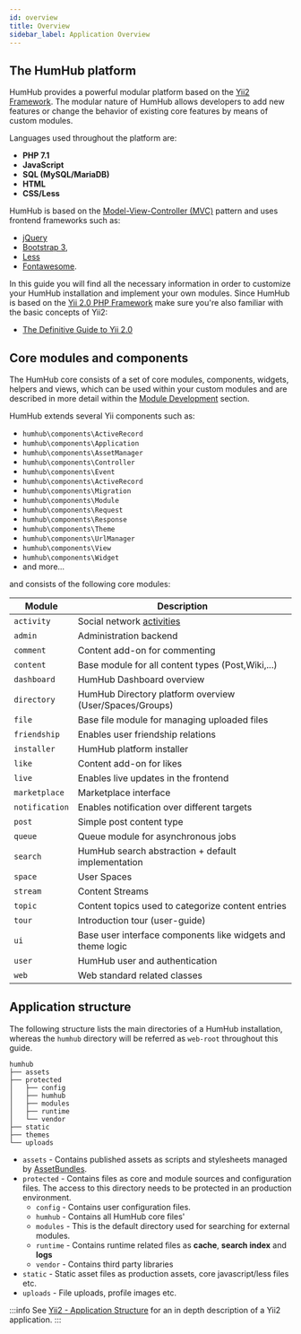 ```yaml
---
id: overview
title: Overview
sidebar_label: Application Overview
---
```


## The HumHub platform

HumHub provides a powerful modular platform based on the [Yii2 Framework](http://www.yiiframework.com).
The modular nature of HumHub allows developers to add new features or change the behavior of existing core 
features by means of custom modules.

Languages used throughout the platform are: 

- **PHP 7.1**
- **JavaScript**
- **SQL (MySQL/MariaDB)**
- **HTML**
- **CSS/Less**

HumHub is based on the [Model-View-Controller (MVC)](https://en.wikipedia.org/wiki/Model%E2%80%93view%E2%80%93controller) 
pattern and uses frontend frameworks such as: 

- [jQuery](https://jquery.com/)
- [Bootstrap 3](https://getbootstrap.com/docs/3.4/),
- [Less](http://lesscss.org/)
- [Fontawesome](https://fontawesome.com/v4.7.0/).

In this guide you will find all the necessary information in order to customize your HumHub installation and implement your own modules.
Since HumHub is based on the [Yii 2.0 PHP Framework](http://www.yiiframework.com/) make sure you're also familiar with the basic concepts of Yii2:

- [The Definitive Guide to Yii 2.0](http://www.yiiframework.com/doc-2.0/guide-index.html) 

## Core modules and components

The HumHub core consists of a set of core modules, components, widgets, helpers and views, which can be used within your
custom modules and are described in more detail within the [Module Development](modules.md) section.

HumHub extends several Yii components such as:

 - `humhub\components\ActiveRecord`
 - `humhub\components\Application`
 - `humhub\components\AssetManager`
 - `humhub\components\Controller`
 - `humhub\components\Event`
 - `humhub\components\ActiveRecord`
 - `humhub\components\Migration`
 - `humhub\components\Module`
 - `humhub\components\Request`
 - `humhub\components\Response`
 - `humhub\components\Theme`
 - `humhub\components\UrlManager`
 - `humhub\components\View`
 - `humhub\components\Widget`
 - and more...

and consists of the following core modules:

| Module | Description |    
| -------- | ---------- |
| `activity`  | Social network [activities](activities.md) | 
| `admin` | Administration backend |
| `comment` | Content add-on for commenting |
| `content` | Base module for all content types (Post,Wiki,...) |
| `dashboard` | HumHub Dashboard overview |
| `directory` | HumHub Directory platform overview (User/Spaces/Groups) |
| `file` | Base file module for managing uploaded files  |
| `friendship` | Enables user friendship relations |
| `installer` | HumHub platform installer |
| `like` | Content add-on for likes |
| `live` | Enables live updates in the frontend |
| `marketplace` | Marketplace interface |
| `notification` | Enables notification over different targets |
| `post` | Simple post content type |
| `queue` | Queue module for asynchronous jobs |
| `search` | HumHub search abstraction + default implementation |
| `space` | User Spaces |
| `stream` | Content Streams |
| `topic` | Content topics used to categorize content entries |
| `tour` | Introduction tour (user-guide) |
| `ui` | Base user interface components like widgets and theme logic |
| `user` | HumHub user and authentication |
| `web` | Web standard related classes |
 
## Application structure

The following structure lists the main directories of a HumHub installation, whereas the `humhub` directory will be referred as
 `web-root` throughout this guide.

```
humhub
├── assets
├── protected
│   ├── config
│   ├── humhub
│   ├── modules
│   ├── runtime
│   └── vendor
├── static
├── themes
└── uploads
```

- `assets` - Contains published assets as scripts and stylesheets managed by [AssetBundles](https://www.yiiframework.com/doc/guide/2.0/en/structure-assets#asset-bundles).
- `protected` - Contains files as core and module sources and configuration files. The access to this directory needs to be protected 
in an production environment.
  - `config` - Contains user configuration files.
  - `humhub` - Contains all HumHub core files'
  - `modules` - This is the default directory used for searching for external modules.
  - `runtime` - Contains runtime related files as **cache**, **search index** and **logs**
  - `vendor` - Contains third party libraries
- `static` - Static asset files as production assets, core javascript/less files etc.
- `uploads` - File uploads, profile images etc.

:::info
See [Yii2 - Application Structure](https://www.yiiframework.com/doc/guide/2.0/en/structure-overview) for an in depth description
of a Yii2 application.
:::